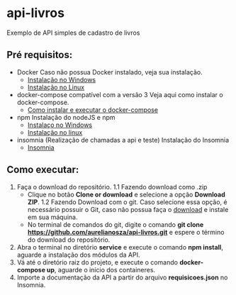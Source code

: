 # api-livros
Exemplo de API simples de cadastro de livros

## Pré requisitos:
* Docker
    Caso não possua Docker instalado, veja sua instalação.
    * [Instalação no Windows](https://docs.microsoft.com/pt-br/virtualization/windowscontainers/manage-docker/configure-docker-daemon)
    * [Instalação no Linux](https://www.hostinger.com.br/tutoriais/install-docker-ubuntu)
* docker-compose compatível com a versão 3
    Veja aqui como instalar o docker-compose.
    * [Como instalar e executar o docker-compose](https://www.alura.com.br/artigos/compondo-uma-aplicacao-com-o-docker-compose)
* npm
    Instalação do nodeJS e npm
    * [Instalaço no Windows](https://dicasdejavascript.com.br/instalacao-do-nodejs-e-npm-no-windows-passo-a-passo/)
    * [Instalação no linux](https://www.digitalocean.com/community/tutorials/como-instalar-o-node-js-no-ubuntu-16-04-pt)
* insomnia (Realização de chamadas a api e teste)
    Instalação do Insomnia
    * [Insomnia](https://support.insomnia.rest/article/23-installation)
    
## Como executar:
  1. Faça o download do repositório.
    1.1 Fazendo download como .zip
        * Clique no botão __Clone or download__ e selecione a opção __Download ZIP__.
    1.2 Fazendo Download com o git.
        Caso selecione essa opção, é necessário possuir o Git, caso não possua faça o [download](https://git-scm.com/downloads) e instale em sua máquina.
        * No terminal de comandos do git, digite o comando __git clone https://github.com/aurelianosza/api-livros.git__ e espere o término do download do repositório.
  2. Abra o terminal no diretório __service__ e execute o comando __npm install__, aguarde a instalação dos módulos da API.
  3. Vá até o diretório raiz do projeto, e execute o comando __docker-compose up__, aguarde o início dos containeres.
  4. Importe a documentação da API a partir do arquivo __requisicoes.json__ no Insomnia.
  
